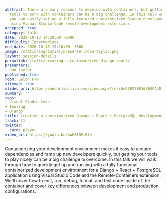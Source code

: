 ```yaml
---
abstract: There are many reasons to develop with containers, but getting your developer
  tools to work with containers can be a big challenge. In this talk we'll show how
  you can easily set up a fully featured containerized Django development environment
  using Visual Studio Code remote development extensions.
accepted: true
category: talks
date: 2020-10-13 14:20:00 -0500
difficulty: Intermediate
end_date: 2020-10-13 15:10:00 -0500
image: /static/img/social/presenters/dan-taylor.png
layout: session-details
permalink: /talks/creating-a-containerized-django-react/
presenters:
- dan-taylor
published: true
room: Salon F-H
sitemap: true
slides_url: https://onedrive.live.com/view.aspx?resid=95D27E8163B4FA4D!8140&ithint=file%2cpptx&authkey=!AERNnu9ppkYTJ-E
summary: ''
tags:
- Visual Studio Code
- Tooling
- Django
title: Creating a containerized Django + React + PostgreSQL development environment
track: t1
twitter:
  card: player
video_url: https://youtu.be/hwHRI59iGlw
---
```


Containerizing your development environment makes it easy to acquire dependencies and ramp up new developers quickly, but getting your tools to play nicely can be a big challenge to overcome. In this talk we will walk through how to quickly get up and running with a fully functional containerized development environment for a Django + React + PostgreSQL application using Visual Studio Code and the Remote-Containers extension. We'll cover how to edit, run, debug, format, and test code inside of the container and cover key differences between development and production configurations.
